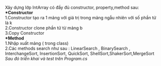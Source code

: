 Xây dựng lớp IntArray có đầy đủ constructor, property,method sau:
 <br/>
 <b>*Constructor</b>
 <br/>
 1.Constructor tạo ra 1 mảng với giá trị trong mảng ngẫu nhiên với số phần tử là k<br/>
 2.Constructor clone phần tử từ mảng b<br/>
 3.Copy Constructor<br/>
 <b>*Method</b>
 <br/>
 1.Nhập xuất mảng ( trong class)<br/>
 2.Các methods search như sau : LinearSearch , BinarySearch , InterchangeSort, InsertionSort, QuickSort, ShellSort,ShakerSort,MergeSort
 <br/>
 <i>Sau đó triển khai và test trên Program.cs</i>
